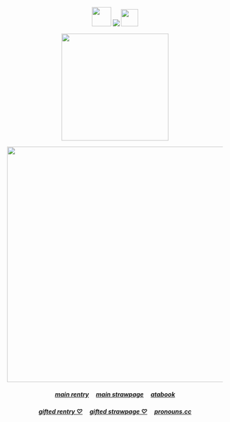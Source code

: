 <div align="center">
<img src="https://64.media.tumblr.com/b35b8c9dbb770e34311dda26eb2cb00e/67f379b253a55304-9f/s100x200/a53e34bad3fddb26ff82afb5dbab643665e7aa8b.gifv" width="45" height="45" />  <img src="https://komarev.com/ghpvc/?username=kyostro&label=>ᴗ<&color=d8481d" /> <img src="https://64.media.tumblr.com/581809eba389f8d2ccce2c57b2eb9b8a/67f379b253a55304-15/s75x75_c1/f4206f7a9cad6744daa64d2f7c4a7afb3c4970be.gifv" width="40" height="40" />
<div align="center">

 <p align="center">
<p align="center"> 


<img src="https://i.imgur.com/j3te1Cs.png" width= "250" height="250" />
<p align="center"> 
<img src="https://i.imgur.com/IoucTMW.png" width="550" height="550" /> 
<p align="center"> 


  ##### ‎‎[main rentry](https://rentry.co/kyostro) ‎ ‎‎  ‎‎ ‎‎ [main strawpage](https://kyojurodraws.straw.page/) ‎ ‎‎  ‎‎ ‎‎ [atabook](https://kyostro.atabook.org/) 
  ##### ‎‎[gifted rentry ♡](https://rentry.co/kyojuro-rengoku) ‎ ‎‎  ‎‎ ‎‎ [gifted strawpage ♡](https://rengoku.straw.page/) ‎ ‎‎  ‎‎ ‎‎ [pronouns.cc](https://pronouns.cc/@kyojuro)
